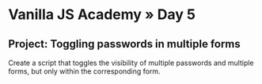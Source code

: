 # Vanilla JS Academy » Day 5

## Project: Toggling passwords in multiple forms

Create a script that toggles the visibility of multiple passwords and multiple forms, but only within the corresponding form.

